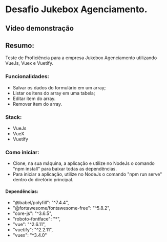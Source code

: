 # Desafio Jukebox Agenciamento.

## Vídeo demonstração

## Resumo:
Teste de Proficiência para a empresa Jukebox Agenciamento utilizando VueJs, Vuex e Vuetify.

### Funcionalidades:
- Salvar os dados do formulário em um array;
-	Listar os itens do array em uma tabela;
- Editar item do array.
-	Remover item do array.

### Stack:
- VueJs
- VueX
- Vuetify

### Como iniciar:
- Clone, na sua máquina, a aplicação e utilize no NodeJs o comando "npm install" para baixar todas as dependências.
- Para iniciar a aplicação, utilize no NodeJs o comando "npm run serve" dentro do diretório principal.

#### Dependências:
- "@babel/polyfill": "^7.4.4",
- "@fortawesome/fontawesome-free": "^5.8.2",
- "core-js": "^3.6.5",
- "roboto-fontface": "*",
- "vue": "^2.6.11",
- "vuetify": "^2.2.11",
- "vuex": "^3.4.0"